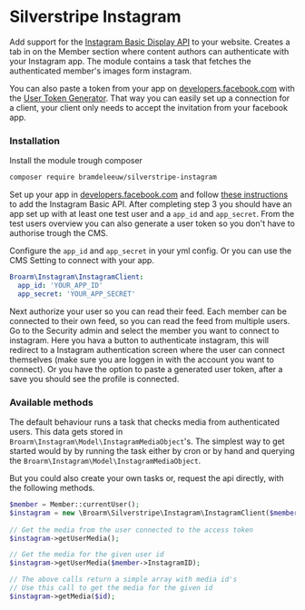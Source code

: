 # Silverstripe Instagram

Add support for the [Instagram Basic Display API](https://developers.facebook.com/docs/instagram-basic-display-api) to your website.
Creates a tab in on the Member section where content authors can authenticate with your Instagram app.
The module contains a task that fetches the authenticated member's images form instagram.

You can also paste a token from your app on [developers.facebook.com](https://developers.facebook.com/) with the [User Token Generator](https://developers.facebook.com/docs/instagram-basic-display-api/overview#user-token-generator).
That way you can easily set up a connection for a client, your client only needs to accept the invitation from your facebook app. 

### Installation

Install the module trough composer

```bash
composer require bramdeleeuw/silverstripe-instagram
```

Set up your app in [developers.facebook.com](https://developers.facebook.com/) and follow [these instructions](https://developers.facebook.com/docs/instagram-basic-display-api/getting-started) to add the Instagram Basic API.
After completing step 3 you should have an app set up with at least one test user and a `app_id` and `app_secret`.
From the test users overview you can also generate a user token so you don't have to authorise trough the CMS.  

Configure the `app_id` and `app_secret` in your yml config. Or you can use the CMS Setting to connect with your app.

```yaml
Broarm\Instagram\InstagramClient:
  app_id: 'YOUR_APP_ID'
  app_secret: 'YOUR_APP_SECRET'
```

Next authorize your user so you can read their feed. Each member can be connected to their own feed, so you can read the feed from multiple users.
Go to the Security admin and select the member you want to connect to instagram. 
Here you hava a button to authenticate instagram, this will redirect to a Instagram authentication screen where the user can connect themselves (make sure you are loggen in with the account you want to connect).
Or you have the option to paste a generated user token, after a save you should see the profile is connected.

### Available methods

The default behaviour runs a task that checks media from authenticated users. This data gets stored in `Broarm\Instagram\Model\InstagramMediaObject`'s. 
The simplest way to get started would by by running the task either by cron or by hand and querying the `Broarm\Instagram\Model\InstagramMediaObject`.

But you could also create your own tasks or, request the api directly, with the following methods.

```php
$member = Member::currentUser();
$instagram = new \Broarm\Silverstripe\Instagram\InstagramClient($member->InstagramAccessToken);
 
// Get the media from the user connected to the access token
$instagram->getUserMedia();

// Get the media for the given user id
$instagram->getUserMedia($member->InstagramID); 

// The above calls return a simple array with media id's 
// Use this call to get the media for the given id
$instagram->getMedia($id);
```
